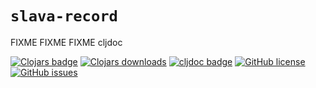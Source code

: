 # `slava-record`

FIXME FIXME FIXME cljdoc

[![Clojars badge](https://img.shields.io/clojars/v/com.github.piotr-yuxuan/slava-record.svg)](com.github.piotr-yuxuan/slava-record)
[![Clojars downloads](https://img.shields.io/clojars/dt/com.github.piotr-yuxuan/slava-record)](com.github.piotr-yuxuan/slava-record)
[![cljdoc badge](https://cljdoc.org/badge/com.github.piotr-yuxuan/slava-record)](https://cljdoc.org/d/com.github.piotr-yuxuan/slava-record/CURRENT)
[![GitHub license](https://img.shields.io/github/license/piotr-yuxuan/slava-record)](https://github.com/piotr-yuxuan/slava-record/blob/main/LICENSE)
[![GitHub issues](https://img.shields.io/github/issues/piotr-yuxuan/slava-record)](https://github.com/piotr-yuxuan/slava-record/issues)

